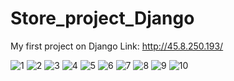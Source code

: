 # Store_project_Django

My first project on Django
Link: http://45.8.250.193/

![ 1](https://user-images.githubusercontent.com/111009132/230742253-f895d930-4716-4b9a-be38-d8a2ade34c03.png)
![2](https://user-images.githubusercontent.com/111009132/230742260-64207e7c-bffa-4644-b329-243d7b6000ae.png)
![3](https://user-images.githubusercontent.com/111009132/230742261-9f802172-bddd-4908-985e-46bfadad4318.png)
![4](https://user-images.githubusercontent.com/111009132/230742263-60c3fb3a-5cdd-468d-9a56-eced9bdfa228.png)
![5](https://user-images.githubusercontent.com/111009132/230742264-c321f9eb-158b-4b6e-bd9d-27333709952e.png)
![6](https://user-images.githubusercontent.com/111009132/230742265-08773969-91c2-405d-811b-a7b6afa4beba.png)
![7](https://user-images.githubusercontent.com/111009132/230742266-7e3d87c0-b091-4e8e-81c1-cf55a71a8e9c.png)
![8](https://user-images.githubusercontent.com/111009132/230742267-5691a6e2-86e1-47e2-a197-15e33a01178b.png)
![9](https://user-images.githubusercontent.com/111009132/230742268-10c72548-c3af-4762-b95d-787acea006dd.png)
![10](https://user-images.githubusercontent.com/111009132/230742270-40d1448f-ceb3-4bf6-8ffb-8df3f83918f7.png)
